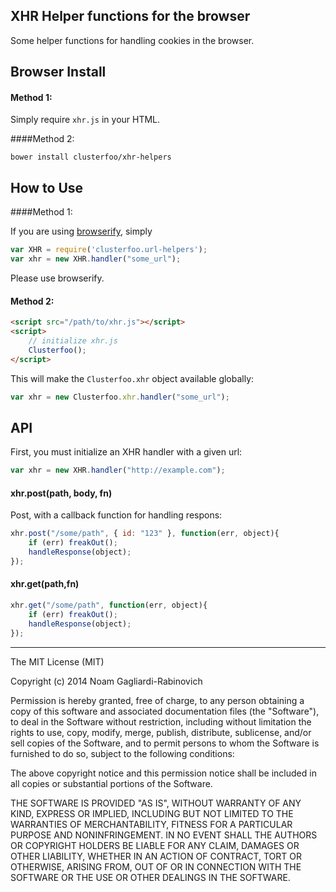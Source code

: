 ## XHR Helper functions for the browser

Some helper functions for handling cookies in the browser.

## Browser Install

#### Method 1:

Simply require `xhr.js` in your HTML.


####Method 2:

    bower install clusterfoo/xhr-helpers

## How to Use

####Method 1:

If you are using [browserify](http://browserify.org/), simply

```js
var XHR = require('clusterfoo.url-helpers');
var xhr = new XHR.handler("some_url");
```

Please use browserify.

#### Method 2:


```html
<script src="/path/to/xhr.js"></script>
<script>
    // initialize xhr.js
    Clusterfoo();
</script>
```

This will make the `Clusterfoo.xhr` object available globally:

```js
var xhr = new Clusterfoo.xhr.handler("some_url");
```

## API

First, you must initialize an XHR handler with a given url:

```js
var xhr = new XHR.handler("http://example.com");
```

#### xhr.post(path, body, fn)

Post, with a callback function for handling respons:

```js
xhr.post("/some/path", { id: "123" }, function(err, object){
    if (err) freakOut();
    handleResponse(object);
});
```

#### xhr.get(path,fn)

```js
xhr.get("/some/path", function(err, object){
    if (err) freakOut();
    handleResponse(object);
});
```
---

The MIT License (MIT)

Copyright (c) 2014 Noam Gagliardi-Rabinovich

Permission is hereby granted, free of charge, to any person obtaining a copy
of this software and associated documentation files (the "Software"), to deal
in the Software without restriction, including without limitation the rights
to use, copy, modify, merge, publish, distribute, sublicense, and/or sell
copies of the Software, and to permit persons to whom the Software is
furnished to do so, subject to the following conditions:

The above copyright notice and this permission notice shall be included in
all copies or substantial portions of the Software.

THE SOFTWARE IS PROVIDED "AS IS", WITHOUT WARRANTY OF ANY KIND, EXPRESS OR
IMPLIED, INCLUDING BUT NOT LIMITED TO THE WARRANTIES OF MERCHANTABILITY,
FITNESS FOR A PARTICULAR PURPOSE AND NONINFRINGEMENT. IN NO EVENT SHALL THE
AUTHORS OR COPYRIGHT HOLDERS BE LIABLE FOR ANY CLAIM, DAMAGES OR OTHER
LIABILITY, WHETHER IN AN ACTION OF CONTRACT, TORT OR OTHERWISE, ARISING FROM,
OUT OF OR IN CONNECTION WITH THE SOFTWARE OR THE USE OR OTHER DEALINGS IN
THE SOFTWARE.
